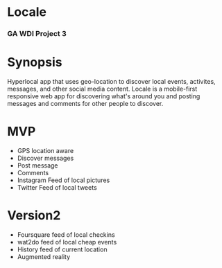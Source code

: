 # Locale
### GA WDI Project 3

Synopsis
===
Hyperlocal app that uses geo-location to discover local events, activites, messages, and other social media content.  Locale is a mobile-first responsive web app for discovering what's around you and posting messages and comments for other people to discover.

MVP
===
* GPS location aware
* Discover messages
* Post message
* Comments
* Instagram Feed of local pictures
* Twitter Feed of local tweets


Version2
===
* Foursquare feed of local checkins
* wat2do feed of local cheap events
* History feed of current location
* Augmented reality

